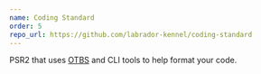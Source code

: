 ```yaml
---
name: Coding Standard
order: 5
repo_url: https://github.com/labrador-kennel/coding-standard
---
```

PSR2 that uses [OTBS] and CLI tools to help format your code.

[OTBS]: https://en.wikipedia.org/wiki/Indentation_style#Variant:_1TBS_(OTBS)
